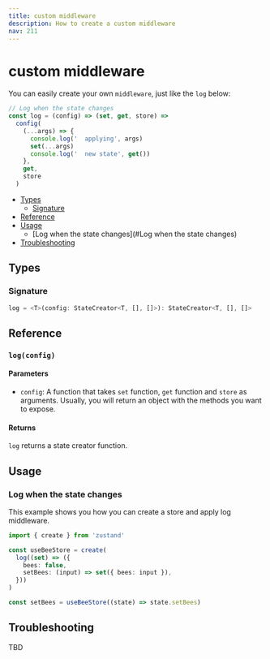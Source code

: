 ```yaml
---
title: custom middleware
description: How to create a custom middleware
nav: 211
---
```


# custom middleware

You can easily create your own `middleware`, just like the `log` below:

```js
// Log when the state changes
const log = (config) => (set, get, store) =>
  config(
    (...args) => {
      console.log('  applying', args)
      set(...args)
      console.log('  new state', get())
    },
    get,
    store
  )
```

- [Types](#types)
  - [Signature](#combine-signature)
- [Reference](#reference)
- [Usage](#usage)
  - [Log when the state changes](#Log when the state changes)
- [Troubleshooting](#troubleshooting)

## Types

### Signature

```ts
log = <T>(config: StateCreator<T, [], []>): StateCreator<T, [], []>
```

## Reference

### `log(config)`

#### Parameters

- `config`: A function that takes `set` function, `get` function and `store` as arguments. Usually, you will return an object with the methods you want to expose.

#### Returns

`log` returns a state creator function.

## Usage

### Log when the state changes

This example shows you how you can create a store and apply log middleware.

```ts
import { create } from 'zustand'

const useBeeStore = create(
  log((set) => ({
    bees: false,
    setBees: (input) => set({ bees: input }),
  }))
)

const setBees = useBeeStore((state) => state.setBees)
```

## Troubleshooting

TBD
